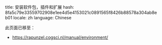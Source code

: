 title: 安装软件包，插件和扩展
hash: 8fa5c79e33559702908e1ee4d5e4153021c0891565f8426b88578a304ab8eb01
locale: zh
language: Chinese

此页面已移至：

- <https://rapunzel.cogsci.nl/manual/environment/>